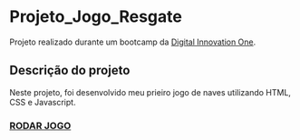 # Projeto_Jogo_Resgate

Projeto realizado durante um bootcamp da [Digital Innovation One](https://digitalinnovation.one). 

## Descrição do projeto

Neste projeto, foi desenvolvido meu prieiro jogo de naves utilizando HTML, CSS e Javascript.

###   [RODAR JOGO](https://geovaneramirez.github.io/Projeto_Jogo_Resgate/)
